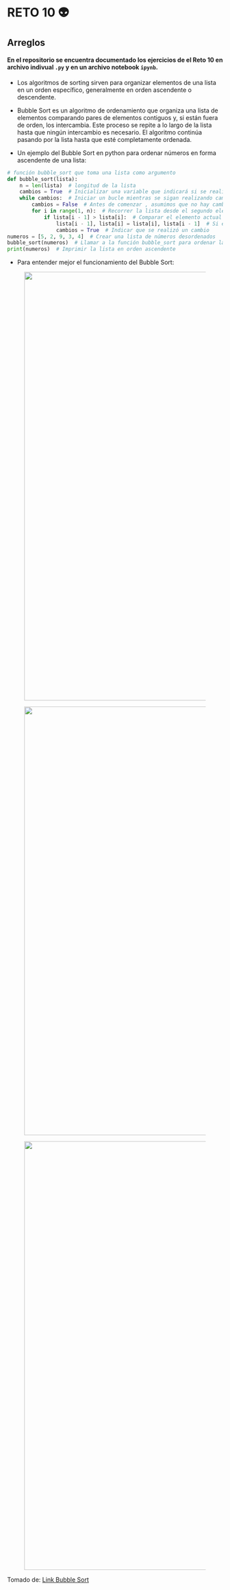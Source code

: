 # RETO 10 👽
## Arreglos

#### En el repositorio se encuentra documentado los ejercicios de el Reto 10 en archivo indivual  `.py` y en un archivo notebook `ipynb`.
+ Los algoritmos de sorting sirven para organizar elementos de una lista en un orden específico, generalmente en orden ascendente o descendente. 
+ Bubble Sort es un algoritmo de ordenamiento que organiza una lista de elementos comparando pares de elementos contiguos y, si están fuera de orden, los intercambia. Este proceso se repite a lo largo de la lista hasta que ningún intercambio es necesario. El algoritmo continúa pasando por la lista hasta que esté completamente ordenada.

+ Un ejemplo del Bubble Sort en python para ordenar números en forma ascendente de una lista:
```python
# función bubble_sort que toma una lista como argumento
def bubble_sort(lista):
    n = len(lista)  # longitud de la lista
    cambios = True  # Inicializar una variable que indicará si se realizaron cambios
    while cambios:  # Iniciar un bucle mientras se sigan realizando cambios en la lista
        cambios = False  # Antes de comenzar , asumimos que no hay cambios
        for i in range(1, n):  # Recorrer la lista desde el segundo elemento hasta el último
            if lista[i - 1] > lista[i]:  # Comparar el elemento actual con el siguiente
                lista[i - 1], lista[i] = lista[i], lista[i - 1]  # Si el elemento actual es mayor, intercambiarlos
                cambios = True  # Indicar que se realizó un cambio
numeros = [5, 2, 9, 3, 4]  # Crear una lista de números desordenados
bubble_sort(numeros)  # Llamar a la función bubble_sort para ordenar la lista 
print(numeros)  # Imprimir la lista en orden ascendente
```

+ Para entender mejor el funcionamiento del Bubble Sort:
  
<div align='center'>
<figure> <img src="https://media.geeksforgeeks.org/wp-content/uploads/20230526103842/1.webp" alt="" width="1000" height="auto"/></br>
<figcaption><b></b></figcaption></figure>
</div>
<div align='center'>
<figure> <img src="https://media.geeksforgeeks.org/wp-content/uploads/20230526103914/2.webp" alt="" width="1000" height="auto"/></br>
<figcaption><b></b></figcaption></figure>
</div>
<div align='center'>
<figure> <img src="https://media.geeksforgeeks.org/wp-content/uploads/20230526103949/3.webp" alt="" width="1000" height="auto"/></br>
<figcaption><b></b></figcaption></figure>
</div>

Tomado de:
[Link Bubble Sort](https://www.geeksforgeeks.org/bubble-sort/)
